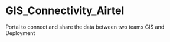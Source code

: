 # GIS_Connectivity_Airtel
Portal to connect and share the data between two teams GIS and Deployment

